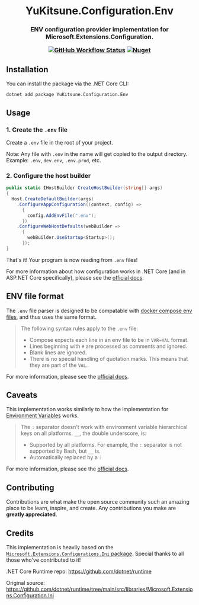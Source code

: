 <h1 align="center">
  YuKitsune.Configuration.Env
</h1>

<h3 align="center">
  ENV configuration provider implementation for Microsoft.Extensions.Configuration.

  [![GitHub Workflow Status](https://img.shields.io/github/workflow/status/YuKitsune/Configuration.Env/CI)](https://github.com/yukitsune/Configuration.Env/actions?query=workflow:CI)
  [![Nuget](https://img.shields.io/nuget/v/YuKitsune.Configuration.Env)](https://www.nuget.org/packages/yukitsune.configuration.env)
</h3>

## Installation

You can install the package via the .NET Core CLI:
```
dotnet add package YuKitsune.Configuration.Env
```

## Usage

### 1. Create the `.env` file

Create a `.env` file in the root of your project.

Note: Any file with `.env` in the name will get copied to the output directory. 
Example: `.env`, `dev.env`, `.env.prod`, etc.

### 2. Configure the host builder

```cs
public static IHostBuilder CreateHostBuilder(string[] args)
{
  Host.CreateDefaultBuilder(args)
    .ConfigureAppConfiguration((context, config) =>
      {
        config.AddEnvFile(".env");
      })
    .ConfigureWebHostDefaults(webBuilder =>
      {
        webBuilder.UseStartup<Startup>();
      });
}
```

That's it! Your program is now reading from `.env` files!

For more information about how configuration works in .NET Core (and in ASP.NET Core specifically), please see the [official docs](https://docs.microsoft.com/en-us/aspnet/core/fundamentals/configuration/?view=aspnetcore-5.0).

## ENV file format

The `.env` file parser is designed to be compatable with [docker compose env files](https://docs.docker.com/compose/env-file), and thus uses the same format.

> The following syntax rules apply to the `.env` file:
> - Compose expects each line in an env file to be in `VAR=VAL` format.
> - Lines beginning with `#` are processed as comments and ignored.
> - Blank lines are ignored.
> - There is no special handling of quotation marks. This means that they are part of the `VAL`.

For more information, please see the [official docs](https://docs.docker.com/compose/env-file).

## Caveats

This implementation works similarly to how the implementation for [Environment Variables](https://docs.microsoft.com/en-us/aspnet/core/fundamentals/configuration/?view=aspnetcore-5.0#environment-variables) works.

> The `:` separator doesn't work with environment variable hierarchical keys on all platforms. `__`, the double underscore, is:
> - Supported by all platforms. For example, the `:` separator is not supported by Bash, but `__` is.
> - Automatically replaced by a `:`

For more information, please see the [official docs](https://docs.microsoft.com/en-us/aspnet/core/fundamentals/configuration/?view=aspnetcore-5.0#environment-variables).

## Contributing

Contributions are what make the open source community such an amazing place to be learn, inspire, and create. Any contributions you make are **greatly appreciated**.

## Credits

This implementation is heavily based on the [`Microsoft.Extensions.Configurations.Ini` package](https://github.com/dotnet/runtime/tree/main/src/libraries/Microsoft.Extensions.Configuration.Ini). Special thanks to all those who've contributed to it!

.NET Core Runtime repo: https://github.com/dotnet/runtime

Original source: https://github.com/dotnet/runtime/tree/main/src/libraries/Microsoft.Extensions.Configuration.Ini
